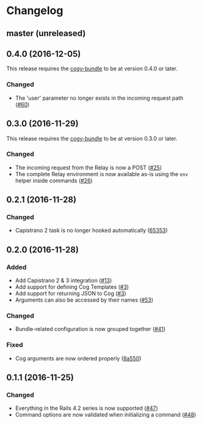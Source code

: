 # Changelog

## master (unreleased)

## 0.4.0 (2016-12-05)

This release requires the [cogy-bundle](https://github.com/skroutz/cogy-bundle)
to be at version 0.4.0 or later.

### Changed

- The 'user' parameter no longer exists in the incoming request path ([#60](https://github.com/skroutz/cogy/issues/60))

## 0.3.0 (2016-11-29)

This release requires the [cogy-bundle](https://github.com/skroutz/cogy-bundle)
to be at version 0.3.0 or later.

### Changed

- The incoming request from the Relay is now a POST ([#25](https://github.com/skroutz/cogy/issues/25))
- The complete Relay environment is now available as-is using the `env` helper
  inside commands ([#26](https://github.com/skroutz/cogy/issues/26))

## 0.2.1 (2016-11-28)

### Changed

- Capistrano 2 task is no longer hooked automatically ([65353](https://github.com/skroutz/cogy/commit/653532b1d673c64344f4e652044273224a2b005f))

## 0.2.0 (2016-11-28)

### Added

- Add Capistrano 2 & 3 integration ([#13](https://github.com/skroutz/cogy/issues/13))
- Add support for defining Cog Templates ([#3](https://github.com/skroutz/cogy/issues/3))
- Add support for returning JSON to Cog ([#3](https://github.com/skroutz/cogy/issues/3))
- Arguments can also be accessed by their names ([#53](https://github.com/skroutz/cogy/issues/53))

### Changed

- Bundle-related configuration is now grouped together ([#41](https://github.com/skroutz/cogy/issues/41))

### Fixed

- Cog arguments are now ordered properly ([8a550](https://github.com/skroutz/cogy/commit/8a55004ef80822a816a7c0e3fdd6202d968f8926))

## 0.1.1 (2016-11-25)

### Changed

- Everything in the Rails 4.2 series is now supported ([#47](https://github.com/skroutz/cogy/issues/47))
- Command options are now validated when initializing a command ([#48](https://github.com/skroutz/cogy/issues/48))
